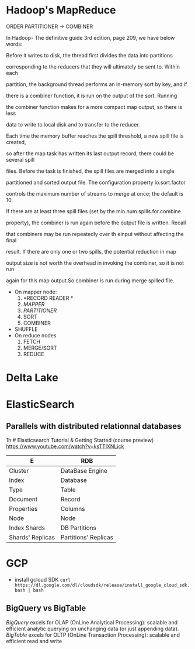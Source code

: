 <!--NOTE HEAD START-->
<link rel="icon" type="image/png" href="./imgs/favicon_db.png" />
<script src="https://cdnjs.cloudflare.com/ajax/libs/mermaid/8.0.0/mermaid.min.js"></script>
<script type="text/x-mathjax-config">MathJax.Hub.Config({tex2jax: {skipTags: ['script', 'noscript','style', 'textarea', 'pre'],inlineMath: [['$','$']]}});</script>
<script src="https://cdn.mathjax.org/mathjax/latest/MathJax.js?config=TeX-AMS-MML_HTMLorMML" type="text/javascript"></script>
<script>document.body.style.background = "#f2f2f2";</script>
<!--NOTE HEAD END-->

# Hadoop's MapReduce
ORDER PARTITIONER -> COMBINER

In Hadoop- The definitive guide 3rd edition, page 209, we have below words:

Before it writes to disk, the thread first divides the data into partitions

corresponding to the reducers that they will ultimately be sent to. Within each

partition, the background thread performs an in-memory sort by key, and if

there is a combiner function, it is run on the output of the sort. Running

the combiner function makes for a more compact map output, so there is less

data to write to local disk and to transfer to the reducer.

Each time the memory buffer reaches the spill threshold, a new spill file is created,

so after the map task has written its last output record, there could be several spill

files. Before the task is finished, the spill files are merged into a single

partitioned and sorted output file. The configuration property io.sort.factor

controls the maximum number of streams to merge at once; the default is 10.

If there are at least three spill files (set by the min.num.spills.for.combine

property), the combiner is run again before the output file is written. Recall

that combiners may be run repeatedly over th einput without affecting the final

result. If there are only one or two spills, the potential reduction in map

output size is not worth the overhead in invoking the combiner, so it is not run

again for this map output.So combiner is run during merge spilled file.

- On mapper node:
  1. *RECORD READER *
  2. *MAPPER*
  3. *PARTITIONER*
  4. SORT 
  5. COMBINER
- SHUFFLE
- On reduce nodes 
  1. FETCH
  2. MERGE/SORT
  3. REDUCE


# Delta Lake
# ElasticSearch
## Parallels with distributed relationnal databases
1h # Elasticsearch Tutorial & Getting Started (course preview) https://www.youtube.com/watch?v=ksTTlXNLick

|E| RDB |
|--|--|
| Cluster | DataBase Engine |
|Index|Database|
|Type|Table|
|Document|Record|
|Properties|Columns|
|Node|Node|
|Index Shards|DB Partitions|
|Shards' Replicas|Partitions' Replicas|

# GCP
- install gcloud SDK
`curl https://dl.google.com/dl/cloudsdk/release/install_google_cloud_sdk.bash | bash`

## BigQuery vs BigTable
*BigQuery* excels for OLAP (OnLine Analytical Processing): scalable and efficient analytic querying on unchanging data (or just appending data).
*BigTable* excels for OLTP (OnLine Transaction Processing): scalable and efficient read and write



<!--stackedit_data:
eyJoaXN0b3J5IjpbLTE4NzU2MTg4MSwxNzUyNDg2MDQ3LC02MT
Q5NDYyNSwxMDIyNTgxNjA0LDE4MzQ1MDA3MTMsMTQxNjc0MDIx
MSwxMTE5Mjg2NzA2LC03NTUxMTMzNTEsLTE3NjI1MzA0NTVdfQ
==
-->